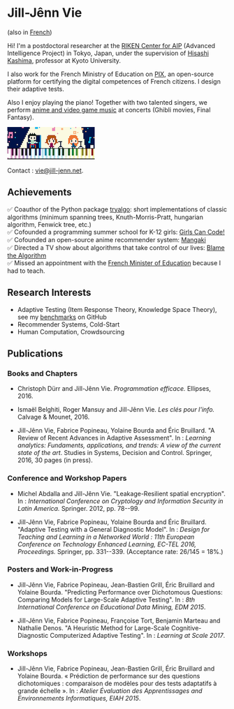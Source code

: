 # Jill-Jênn Vie

(also in [French](http://jill-jenn.net))

Hi! I'm a postdoctoral researcher at the [RIKEN Center for AIP](https://encrypted.google.com/search?hl=fr&q=riken%20aip) (Advanced Intelligence Project) in Tokyo, Japan, under the supervision of [Hisashi Kashima](http://www.ml.ist.i.kyoto-u.ac.jp/en/), professor at Kyoto University.

I also work for the French Ministry of Education on [PIX](https://pix.beta.gouv.fr), an open-source platform for certifying the digital competences of French citizens. I design their adaptive tests.

Also I enjoy playing the piano! Together with two talented singers, we perform [anime and video game music](https://youtube.com/c/trioelm) at concerts (Ghibli movies, Final Fantasy).

[![Trio ELM](/static/img/trioelm.png)](https://youtube.com/c/trioelm)

Contact : vie@jill-jenn.net.

## Achievements

✅ Coauthor of the Python package [tryalgo](https://github.com/jilljenn/tryalgo/): short implementations of classic algorithms (minimum spanning trees, Knuth-Morris-Pratt, hungarian algorithm, Fenwick tree, etc.)  
✅ Cofounded a programming summer school for K-12 girls: [Girls Can Code!](https://gcc.prologin.org)  
✅ Cofounded an open-source anime recommender system: [Mangaki](https://github.com/mangaki/mangaki/)  
✅ Directed a TV show about algorithms that take control of our lives: [Blame the Algorithm](http://fautealgo.fr)  
✅ Missed an appointment with the [French Minister of Education](http://www.najat-vallaud-belkacem.com) because I had to teach.

## Research Interests

- Adaptive Testing (Item Response Theory, Knowledge Space Theory), see my [benchmarks](https://github.com/jilljenn/qna) on GitHub
- Recommender Systems, Cold-Start
- Human Computation, Crowdsourcing

## Publications

### Books and Chapters

- Christoph Dürr and Jill-Jênn Vie. *Programmation efficace.* Ellipses, 2016.

- Ismaël Belghiti, Roger Mansuy and Jill-Jênn Vie. *Les clés pour l'info.* Calvage & Mounet, 2016.

- Jill-Jênn Vie, Fabrice Popineau, Yolaine Bourda and Éric Bruillard. "A Review of Recent Advances in Adaptive Assessment". In : *Learning analytics: Fundaments, applications, and trends: A view of the current state of the art*. Studies in Systems, Decision and Control. Springer, 2016, 30 pages (in press).

<!-- ### Journal Articles

- Jill-Jênn Vie, Fabrice Popineau, Yolaine Bourda and Éric Bruillard. "Automated Test Assembly for Handling Learner Cold-Start in Large-Scale Assessments". In : *IJAIED: Learning at Scale: What Works & Lessons Learned*. 2016, 15 pages (submitted). -->

### Conference and Workshop Papers

- Michel Abdalla and Jill-Jênn Vie. "Leakage-Resilient spatial encryption". In : *International Conference on Cryptology and Information Security in Latin America.* Springer. 2012, pp. 78--99.

- Jill-Jênn Vie, Fabrice Popineau, Yolaine Bourda and Éric Bruillard. "Adaptive Testing with a General Diagnostic Model". In : *Design for Teaching and Learning in a Networked World : 11th European Conference on Technology Enhanced Learning, EC-TEL 2016, Proceedings.* Springer, pp. 331--339. (Acceptance rate: 26/145 = 18%.)

### Posters and Work-in-Progress

- Jill-Jênn Vie, Fabrice Popineau, Jean-Bastien Grill, Éric Bruillard and Yolaine Bourda. "Predicting Performance over Dichotomous Questions: Comparing Models for Large-Scale Adaptive Testing". In : *8th International Conference on Educational Data Mining, EDM 2015*.

- Jill-Jênn Vie, Fabrice Popineau, Françoise Tort, Benjamin Marteau and Nathalie Denos. "A Heuristic Method for Large-Scale Cognitive-Diagnostic Computerized Adaptive Testing". In : *Learning at Scale 2017*.

### Workshops

- Jill-Jênn Vie, Fabrice Popineau, Jean-Bastien Grill, Éric Bruillard and Yolaine Bourda. « Prédiction de performance sur des questions dichotomiques : comparaison de modèles pour des tests adaptatifs à grande échelle ». In : *Atelier Évaluation des Apprentissages and Environnements Informatiques, EIAH 2015*.
